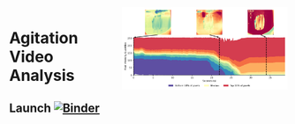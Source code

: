 
<a>
<img src="plot.png" align="right" height="150" />
</a>



# Agitation Video Analysis 

## Launch [![Binder](https://mybinder.org/badge_logo.svg)](https://mybinder.org/v2/gh/trsav/agitation/HEAD)


